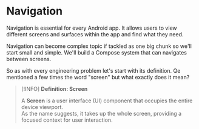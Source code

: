 # Navigation

Navigation is essential for every Android app. 
It allows users to view different screens and surfaces within the app
and find what they need.

Navigation can become complex topic if tackled as one big chunk so we'll start
small and simple. We'll build a Compose system that can navigates between screens.

So as with every engineering problem let's start with its definition.
Qe mentioned a few times the word "screen" but what exactly does it mean?

> [!INFO]
> **Definition: Screen**
> 
> A **Screen** is a user interface (UI) component that occupies the entire device viewport.  
> As the name suggests, it takes up the whole screen, providing a focused context for user interaction.

